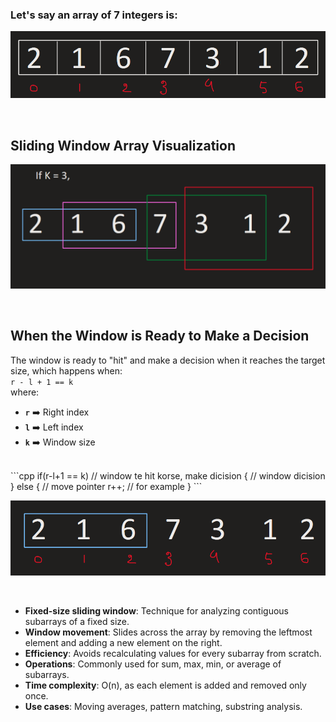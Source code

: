 ### Let's say an array of 7 integers is:  
![alt text](image-2.png)

<br>

## Sliding Window Array Visualization

![alt text](image.png)

<br>

## When the Window is Ready to Make a Decision
The window is ready to "hit" and make a decision when it reaches the target size, which happens when:
<br>
`r - l + 1 == k` 
<br>
where:  
- **`r`** ➡️ Right index  
- **`l`** ➡️ Left index  
- **`k`** ➡️ Window size 
<br>
```cpp
if(r-l+1 == k) // window te hit korse, make dicision
{
    // window dicision
}
else 
{
    // move pointer
    r++; // for example
}
```

![alt text](image-1.png)

<br>

- **Fixed-size sliding window**: Technique for analyzing contiguous subarrays of a fixed size.  
- **Window movement**: Slides across the array by removing the leftmost element and adding a new element on the right.  
- **Efficiency**: Avoids recalculating values for every subarray from scratch.  
- **Operations**: Commonly used for sum, max, min, or average of subarrays.  
- **Time complexity**: O(n), as each element is added and removed only once.  
- **Use cases**: Moving averages, pattern matching, substring analysis.
